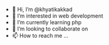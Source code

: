 - 👋 Hi, I’m @khyatikakkad
- 👀 I’m interested in web development
- 🌱 I’m currently learning php
- 💞️ I’m looking to collaborate on 
- 📫 How to reach me ...

<!---
khyatikakkad/khyatikakkad is a ✨ special ✨ repository because its `README.md` (this file) appears on your GitHub profile.
You can click the Preview link to take a look at your changes.
--->
